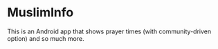 # MuslimInfo
This is an Android app that shows prayer times (with community-driven option) and so much more.
